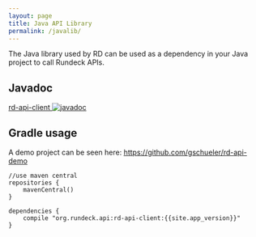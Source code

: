 ```yaml
---
layout: page
title: Java API Library
permalink: /javalib/
---
```


The Java library used by RD can be used as a dependency in your Java project to call Rundeck APIs.

## Javadoc

[rd-api-client ![javadoc](https://javadoc.io/badge2/org.rundeck.api/rd-api-client/javadoc.svg)](https://javadoc.io/doc/org.rundeck.api/rd-api-client)

## Gradle usage

A demo project can be seen here: <https://github.com/gschueler/rd-api-demo>

~~~{groovy}
//use maven central
repositories {
    mavenCentral()
}

dependencies {
    compile "org.rundeck.api:rd-api-client:{{site.app_version}}"
}
~~~

